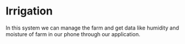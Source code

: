 # Irrigation

In this system we can manage the farm and get data like humidity and moisture of farm in our phone through our application.
